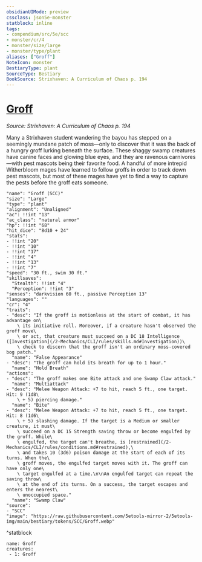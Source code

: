 ```yaml
---
obsidianUIMode: preview
cssclass: json5e-monster
statblock: inline
tags:
- compendium/src/5e/scc
- monster/cr/4
- monster/size/large
- monster/type/plant
aliases: ["Groff"]
NoteIcon: monster
BestiaryType: plant
SourceType: Bestiary
BookSource: Strixhaven: A Curriculum of Chaos p. 194
---
```

# [Groff](2-Mechanics\CLI\bestiary\plant/groff-scc.md)
*Source: Strixhaven: A Curriculum of Chaos p. 194*  

Many a Strixhaven student wandering the bayou has stepped on a seemingly mundane patch of moss—only to discover that it was the back of a hungry groff lurking beneath the surface. These shaggy swamp creatures have canine faces and glowing blue eyes, and they are ravenous carnivores—with pest mascots being their favorite food. A handful of more intrepid Witherbloom mages have learned to follow groffs in order to track down pest mascots, but most of these mages have yet to find a way to capture the pests before the groff eats someone.

```statblock
"name": "Groff (SCC)"
"size": "Large"
"type": "plant"
"alignment": "Unaligned"
"ac": !!int "13"
"ac_class": "natural armor"
"hp": !!int "68"
"hit_dice": "8d10 + 24"
"stats":
- !!int "20"
- !!int "10"
- !!int "17"
- !!int "4"
- !!int "13"
- !!int "7"
"speed": "30 ft., swim 30 ft."
"skillsaves":
  "Stealth": !!int "4"
  "Perception": !!int "3"
"senses": "darkvision 60 ft., passive Perception 13"
"languages": ""
"cr": "4"
"traits":
- "desc": "If the groff is motionless at the start of combat, it has advantage on\
    \ its initiative roll. Moreover, if a creature hasn't observed the groff move\
    \ or act, that creature must succeed on a DC 18 Intelligence ([Investigation](/2-Mechanics/CLI/rules/skills.md#Investigation))\
    \ check to discern that the groff isn't an ordinary moss-covered bog patch."
  "name": "False Appearance"
- "desc": "The groff can hold its breath for up to 1 hour."
  "name": "Hold Breath"
"actions":
- "desc": "The groff makes one Bite attack and one Swamp Claw attack."
  "name": "Multiattack"
- "desc": "Melee Weapon Attack: +7 to hit, reach 5 ft., one target. Hit: 9 (1d8\
    \ + 5) piercing damage."
  "name": "Bite"
- "desc": "Melee Weapon Attack: +7 to hit, reach 5 ft., one target. Hit: 8 (1d6\
    \ + 5) slashing damage. If the target is a Medium or smaller creature, it must\
    \ succeed on a DC 15 Strength saving throw or become engulfed by the groff. While\
    \ engulfed, the target can't breathe, is [restrained](/2-Mechanics/CLI/rules/conditions.md#restrained),\
    \ and takes 10 (3d6) poison damage at the start of each of its turns. When the\
    \ groff moves, the engulfed target moves with it. The groff can have only one\
    \ target engulfed at a time.\n\nAn engulfed target can repeat the saving throw\
    \ at the end of its turns. On a success, the target escapes and enters the nearest\
    \ unoccupied space."
  "name": "Swamp Claw"
"source":
- "SCC"
"image": "https://raw.githubusercontent.com/5etools-mirror-2/5etools-img/main/bestiary/tokens/SCC/Groff.webp"
```
^statblock

```encounter-table
name: Groff
creatures:
 - 1: Groff
```
